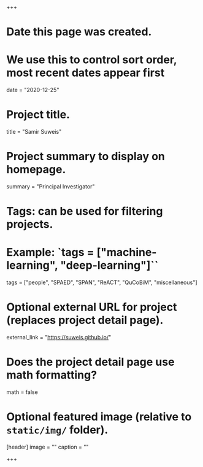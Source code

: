+++
# Date this page was created.
# We use this to control sort order, most recent dates appear first
date = "2020-12-25"

# Project title.
title = "Samir Suweis"

# Project summary to display on homepage.
summary = "Principal Investigator"

# Tags: can be used for filtering projects.
# Example: `tags = ["machine-learning", "deep-learning"]``
tags = ["people", "SPAED", "SPAN", "ReACT", "QuCoBiM", "miscellaneous"]

# Optional external URL for project (replaces project detail page).
external_link = "https://suweis.github.io/"

# Does the project detail page use math formatting?
math = false

# Optional featured image (relative to `static/img/` folder).
[header]
image = ""
caption = ""

+++
